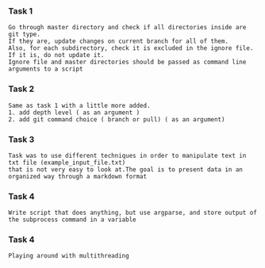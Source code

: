 ### Task 1
```commandline
Go through master directory and check if all directories inside are git type.
If they are, update changes on current branch for all of them.
Also, for each subdirectory, check it is excluded in the ignore file. If it is, do not update it.
Ignore file and master directories should be passed as command line arguments to a script
```

### Task 2
```commandline
Same as task 1 with a little more added.
1. add depth level ( as an argument )
2. add git command choice ( branch or pull) ( as an argument)
```

### Task 3
```commandline
Task was to use different techniques in order to manipulate text in txt file (example_input_file.txt)
that is not very easy to look at.The goal is to present data in an 
organized way through a markdown format
```

### Task 4
```commandline
Write script that does anything, but use argparse, and store output of
the subprocess command in a variable
```

### Task 4
```commandline
Playing around with multithreading
```

